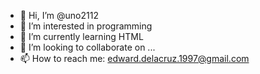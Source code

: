 - 👋 Hi, I’m @uno2112
- 👀 I’m interested in programming
- 🌱 I’m currently learning HTML
- 💞️ I’m looking to collaborate on ...
- 📫 How to reach me: edward.delacruz.1997@gmail.com

<!---
uno2112/uno2112 is a ✨ special ✨ repository because its `README.md` (this file) appears on your GitHub profile.
You can click the Preview link to take a look at your changes.
--->
